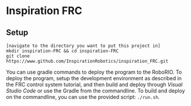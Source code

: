 # Inspiration FRC

## Setup

```
[navigate to the directory you want to put this project in]
mkdir inspiration-FRC && cd inspiration-FRC
git clone https://www.github.com/InspirationRobotics/inspiration_FRC.git
```

You can use gradle commands to deploy the program to the RoboRIO. To deploy the program, setup the development environment as described in the FRC control system tutorial, and then build and deploy through *Visual Studio Code* or use the Gradle from the commandline. To build and deploy on the commandline, you can use the provided script: `./run.sh`.